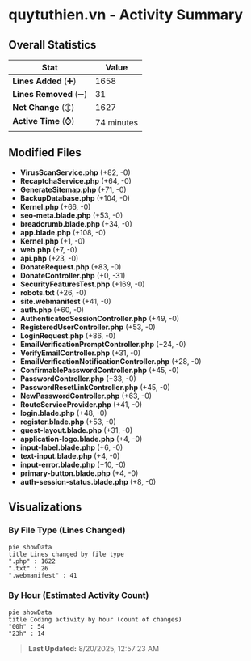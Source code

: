 # quytuthien.vn - Activity Summary 

## Overall Statistics

| Stat                   | Value                                                             |
| ---------------------- | ----------------------------------------------------------------- |
| **Lines Added** (➕)   | 1658                                          |
| **Lines Removed** (➖) | 31                                        |
| **Net Change** (↕)    | 1627                |
| **Active Time** (⌚)   | 74 minutes |


## Modified Files
- **VirusScanService.php** (+82, -0)
- **RecaptchaService.php** (+64, -0)
- **GenerateSitemap.php** (+71, -0)
- **BackupDatabase.php** (+104, -0)
- **Kernel.php** (+66, -0)
- **seo-meta.blade.php** (+53, -0)
- **breadcrumb.blade.php** (+34, -0)
- **app.blade.php** (+108, -0)
- **Kernel.php** (+1, -0)
- **web.php** (+7, -0)
- **api.php** (+23, -0)
- **DonateRequest.php** (+83, -0)
- **DonateController.php** (+0, -31)
- **SecurityFeaturesTest.php** (+169, -0)
- **robots.txt** (+26, -0)
- **site.webmanifest** (+41, -0)
- **auth.php** (+60, -0)
- **AuthenticatedSessionController.php** (+49, -0)
- **RegisteredUserController.php** (+53, -0)
- **LoginRequest.php** (+86, -0)
- **EmailVerificationPromptController.php** (+24, -0)
- **VerifyEmailController.php** (+31, -0)
- **EmailVerificationNotificationController.php** (+28, -0)
- **ConfirmablePasswordController.php** (+45, -0)
- **PasswordController.php** (+33, -0)
- **PasswordResetLinkController.php** (+45, -0)
- **NewPasswordController.php** (+63, -0)
- **RouteServiceProvider.php** (+41, -0)
- **login.blade.php** (+48, -0)
- **register.blade.php** (+53, -0)
- **guest-layout.blade.php** (+31, -0)
- **application-logo.blade.php** (+4, -0)
- **input-label.blade.php** (+6, -0)
- **text-input.blade.php** (+4, -0)
- **input-error.blade.php** (+10, -0)
- **primary-button.blade.php** (+4, -0)
- **auth-session-status.blade.php** (+8, -0)

## Visualizations

### By File Type (Lines Changed)

```mermaid
pie showData
title Lines changed by file type
".php" : 1622
".txt" : 26
".webmanifest" : 41
```

### By Hour (Estimated Activity Count)

```mermaid
pie showData
title Coding activity by hour (count of changes)
"00h" : 54
"23h" : 14
```


> **Last Updated:** 8/20/2025, 12:57:23 AM